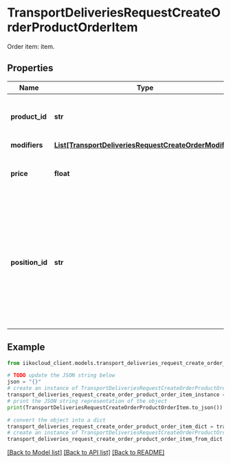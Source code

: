 # TransportDeliveriesRequestCreateOrderProductOrderItem

Order item: item.

## Properties

Name | Type | Description | Notes
------------ | ------------- | ------------- | -------------
**product_id** | **str** | ID of menu item.                Can be obtained by &#x60;/nomenclature&#x60; operation. | 
**modifiers** | [**List[TransportDeliveriesRequestCreateOrderModifier]**](TransportDeliveriesRequestCreateOrderModifier.md) | Modifiers. | [optional] 
**price** | **float** | Price per item unit. Can be sent different from the price in the base menu. | 
**position_id** | **str** | Unique identifier of the item in the order.  MUST be unique for the whole system. Therefore it must be generated with Guid.NewGuid().  &gt; If sent null, it generates automatically on iikoTransport side. | [optional] 

## Example

```python
from iikocloud_client.models.transport_deliveries_request_create_order_product_order_item import TransportDeliveriesRequestCreateOrderProductOrderItem

# TODO update the JSON string below
json = "{}"
# create an instance of TransportDeliveriesRequestCreateOrderProductOrderItem from a JSON string
transport_deliveries_request_create_order_product_order_item_instance = TransportDeliveriesRequestCreateOrderProductOrderItem.from_json(json)
# print the JSON string representation of the object
print(TransportDeliveriesRequestCreateOrderProductOrderItem.to_json())

# convert the object into a dict
transport_deliveries_request_create_order_product_order_item_dict = transport_deliveries_request_create_order_product_order_item_instance.to_dict()
# create an instance of TransportDeliveriesRequestCreateOrderProductOrderItem from a dict
transport_deliveries_request_create_order_product_order_item_from_dict = TransportDeliveriesRequestCreateOrderProductOrderItem.from_dict(transport_deliveries_request_create_order_product_order_item_dict)
```
[[Back to Model list]](../README.md#documentation-for-models) [[Back to API list]](../README.md#documentation-for-api-endpoints) [[Back to README]](../README.md)


